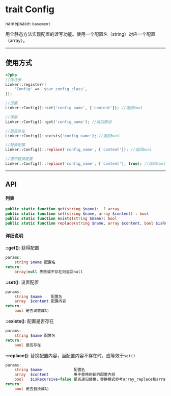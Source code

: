 # trait Config
namepsace: `basement`

用全静态方法实现配置的读写功能。使用一个配置名（string）对应一个配置（array）。

---



## 使用方式

~~~php
<?php
//先注册
Linker::register([
    'Config' => 'your_config_class',
]);

//设置
Linker::Config()::set('config_name', ['content']); //返回bool

//读取
Linker::Config()::get('config_name'); //返回数组

//是否存在
Linker::Config()::exists('config_name'); //返回bool

//替换配置
Linker::Config()::replace('config_name', ['content']); //返回bool

//递归替换配置
Linker::Config()::replace('config_name', ['content'], true); //返回bool
~~~

---



## API

#### 列表
~~~php
public static function get(string $name):  ? array
public static function set(string $name, array $content) : bool
public static function exists(string $name): bool
public static function replace(string $name, array $content, bool $isRecursive = false): bool
~~~

#### 详细说明
**::get()**: 获得配置
```php
params:
    string $name 配置名
return:
    array|null 失败或不存在则返回null
```

**::set()**: 设置配置
```php
params:
    string $name    配置名
    array  $content 配置内容
return:
    bool 是否设置成功
```

**::exists()**: 配置是否存在
```php
params:
    string $name 配置名
return:
    bool 是否存在
```

**::replace()**: 替换配置内容，当配置内容不存在时，应等效于`set()`
```php
params:
    string $name              配置名
    array  $content           用于替换的新的配置内容
    bool   $isRecursive=false 是否递归替换，替换模式参考array_replace和array_replace_recursive函数
return:
    bool 是否替换成功
```